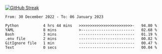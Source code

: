 [![GitHub Streak](https://streak-stats.demolab.com?user=renren-017&theme=sea&hide_border=true&background=DD272700)](https://git.io/streak-stats)

<!--START_SECTION:waka-->

```text
From: 30 December 2022 - To: 06 January 2023

Python           4 hrs 44 mins   >>>>>>>>>>>>>>>>>>>>>>>>-   94.80 %
YAML             8 mins          >------------------------   02.68 %
Bash             3 mins          -------------------------   01.19 %
.env file        2 mins          -------------------------   00.82 %
GitIgnore file   1 min           -------------------------   00.47 %
Text             0 secs          -------------------------   00.04 %
```

<!--END_SECTION:waka-->

